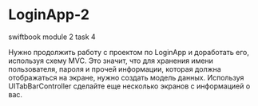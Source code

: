 # LoginApp-2
swiftbook module 2 task 4

Нужно продолжить работу с проектом по LoginApp и доработать его, используя схему MVC. 
Это значит, что для хранения имени пользователя, пароля и прочей информации, которая должна отображаться на экране, нужно создать модель данных.
Используя UITabBarController сделайте еще несколько экранов с информацией о вас. 
